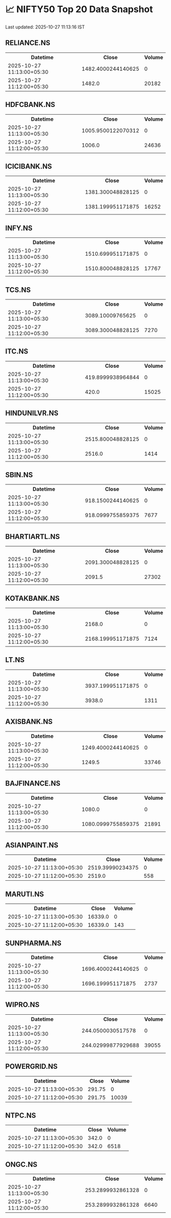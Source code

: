 # 📈 NIFTY50 Top 20 Data Snapshot

Last updated: 2025-10-27 11:13:16 IST

## RELIANCE.NS

<table>
  <tr><th>Datetime</th><th>Close</th><th>Volume</th></tr>
  <tr><td>2025-10-27 11:13:00+05:30</td><td>1482.4000244140625</td><td>0</td></tr>
  <tr><td>2025-10-27 11:12:00+05:30</td><td>1482.0</td><td>20182</td></tr>
</table>

## HDFCBANK.NS

<table>
  <tr><th>Datetime</th><th>Close</th><th>Volume</th></tr>
  <tr><td>2025-10-27 11:13:00+05:30</td><td>1005.9500122070312</td><td>0</td></tr>
  <tr><td>2025-10-27 11:12:00+05:30</td><td>1006.0</td><td>24636</td></tr>
</table>

## ICICIBANK.NS

<table>
  <tr><th>Datetime</th><th>Close</th><th>Volume</th></tr>
  <tr><td>2025-10-27 11:13:00+05:30</td><td>1381.300048828125</td><td>0</td></tr>
  <tr><td>2025-10-27 11:12:00+05:30</td><td>1381.199951171875</td><td>16252</td></tr>
</table>

## INFY.NS

<table>
  <tr><th>Datetime</th><th>Close</th><th>Volume</th></tr>
  <tr><td>2025-10-27 11:13:00+05:30</td><td>1510.699951171875</td><td>0</td></tr>
  <tr><td>2025-10-27 11:12:00+05:30</td><td>1510.800048828125</td><td>17767</td></tr>
</table>

## TCS.NS

<table>
  <tr><th>Datetime</th><th>Close</th><th>Volume</th></tr>
  <tr><td>2025-10-27 11:13:00+05:30</td><td>3089.10009765625</td><td>0</td></tr>
  <tr><td>2025-10-27 11:12:00+05:30</td><td>3089.300048828125</td><td>7270</td></tr>
</table>

## ITC.NS

<table>
  <tr><th>Datetime</th><th>Close</th><th>Volume</th></tr>
  <tr><td>2025-10-27 11:13:00+05:30</td><td>419.8999938964844</td><td>0</td></tr>
  <tr><td>2025-10-27 11:12:00+05:30</td><td>420.0</td><td>15025</td></tr>
</table>

## HINDUNILVR.NS

<table>
  <tr><th>Datetime</th><th>Close</th><th>Volume</th></tr>
  <tr><td>2025-10-27 11:13:00+05:30</td><td>2515.800048828125</td><td>0</td></tr>
  <tr><td>2025-10-27 11:12:00+05:30</td><td>2516.0</td><td>1414</td></tr>
</table>

## SBIN.NS

<table>
  <tr><th>Datetime</th><th>Close</th><th>Volume</th></tr>
  <tr><td>2025-10-27 11:13:00+05:30</td><td>918.1500244140625</td><td>0</td></tr>
  <tr><td>2025-10-27 11:12:00+05:30</td><td>918.0999755859375</td><td>7677</td></tr>
</table>

## BHARTIARTL.NS

<table>
  <tr><th>Datetime</th><th>Close</th><th>Volume</th></tr>
  <tr><td>2025-10-27 11:13:00+05:30</td><td>2091.300048828125</td><td>0</td></tr>
  <tr><td>2025-10-27 11:12:00+05:30</td><td>2091.5</td><td>27302</td></tr>
</table>

## KOTAKBANK.NS

<table>
  <tr><th>Datetime</th><th>Close</th><th>Volume</th></tr>
  <tr><td>2025-10-27 11:13:00+05:30</td><td>2168.0</td><td>0</td></tr>
  <tr><td>2025-10-27 11:12:00+05:30</td><td>2168.199951171875</td><td>7124</td></tr>
</table>

## LT.NS

<table>
  <tr><th>Datetime</th><th>Close</th><th>Volume</th></tr>
  <tr><td>2025-10-27 11:13:00+05:30</td><td>3937.199951171875</td><td>0</td></tr>
  <tr><td>2025-10-27 11:12:00+05:30</td><td>3938.0</td><td>1311</td></tr>
</table>

## AXISBANK.NS

<table>
  <tr><th>Datetime</th><th>Close</th><th>Volume</th></tr>
  <tr><td>2025-10-27 11:13:00+05:30</td><td>1249.4000244140625</td><td>0</td></tr>
  <tr><td>2025-10-27 11:12:00+05:30</td><td>1249.5</td><td>33746</td></tr>
</table>

## BAJFINANCE.NS

<table>
  <tr><th>Datetime</th><th>Close</th><th>Volume</th></tr>
  <tr><td>2025-10-27 11:13:00+05:30</td><td>1080.0</td><td>0</td></tr>
  <tr><td>2025-10-27 11:12:00+05:30</td><td>1080.0999755859375</td><td>21891</td></tr>
</table>

## ASIANPAINT.NS

<table>
  <tr><th>Datetime</th><th>Close</th><th>Volume</th></tr>
  <tr><td>2025-10-27 11:13:00+05:30</td><td>2519.39990234375</td><td>0</td></tr>
  <tr><td>2025-10-27 11:12:00+05:30</td><td>2519.0</td><td>558</td></tr>
</table>

## MARUTI.NS

<table>
  <tr><th>Datetime</th><th>Close</th><th>Volume</th></tr>
  <tr><td>2025-10-27 11:13:00+05:30</td><td>16339.0</td><td>0</td></tr>
  <tr><td>2025-10-27 11:12:00+05:30</td><td>16339.0</td><td>143</td></tr>
</table>

## SUNPHARMA.NS

<table>
  <tr><th>Datetime</th><th>Close</th><th>Volume</th></tr>
  <tr><td>2025-10-27 11:13:00+05:30</td><td>1696.4000244140625</td><td>0</td></tr>
  <tr><td>2025-10-27 11:12:00+05:30</td><td>1696.199951171875</td><td>2737</td></tr>
</table>

## WIPRO.NS

<table>
  <tr><th>Datetime</th><th>Close</th><th>Volume</th></tr>
  <tr><td>2025-10-27 11:13:00+05:30</td><td>244.0500030517578</td><td>0</td></tr>
  <tr><td>2025-10-27 11:12:00+05:30</td><td>244.02999877929688</td><td>39055</td></tr>
</table>

## POWERGRID.NS

<table>
  <tr><th>Datetime</th><th>Close</th><th>Volume</th></tr>
  <tr><td>2025-10-27 11:13:00+05:30</td><td>291.75</td><td>0</td></tr>
  <tr><td>2025-10-27 11:12:00+05:30</td><td>291.75</td><td>10039</td></tr>
</table>

## NTPC.NS

<table>
  <tr><th>Datetime</th><th>Close</th><th>Volume</th></tr>
  <tr><td>2025-10-27 11:13:00+05:30</td><td>342.0</td><td>0</td></tr>
  <tr><td>2025-10-27 11:12:00+05:30</td><td>342.0</td><td>6518</td></tr>
</table>

## ONGC.NS

<table>
  <tr><th>Datetime</th><th>Close</th><th>Volume</th></tr>
  <tr><td>2025-10-27 11:13:00+05:30</td><td>253.2899932861328</td><td>0</td></tr>
  <tr><td>2025-10-27 11:12:00+05:30</td><td>253.2899932861328</td><td>6640</td></tr>
</table>

